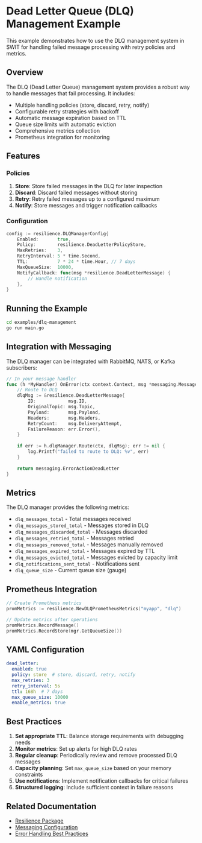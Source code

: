 # Dead Letter Queue (DLQ) Management Example

This example demonstrates how to use the DLQ management system in SWIT for handling failed message processing with retry policies and metrics.

## Overview

The DLQ (Dead Letter Queue) management system provides a robust way to handle messages that fail processing. It includes:

- Multiple handling policies (store, discard, retry, notify)
- Configurable retry strategies with backoff
- Automatic message expiration based on TTL
- Queue size limits with automatic eviction
- Comprehensive metrics collection
- Prometheus integration for monitoring

## Features

### Policies

1. **Store**: Store failed messages in the DLQ for later inspection
2. **Discard**: Discard failed messages without storing
3. **Retry**: Retry failed messages up to a configured maximum
4. **Notify**: Store messages and trigger notification callbacks

### Configuration

```go
config := resilience.DLQManagerConfig{
    Enabled:       true,
    Policy:        resilience.DeadLetterPolicyStore,
    MaxRetries:    3,
    RetryInterval: 5 * time.Second,
    TTL:           7 * 24 * time.Hour, // 7 days
    MaxQueueSize:  10000,
    NotifyCallback: func(msg *resilience.DeadLetterMessage) {
        // Handle notification
    },
}
```

## Running the Example

```bash
cd examples/dlq-management
go run main.go
```

## Integration with Messaging

The DLQ manager can be integrated with RabbitMQ, NATS, or Kafka subscribers:

```go
// In your message handler
func (h *MyHandler) OnError(ctx context.Context, msg *messaging.Message, err error) messaging.ErrorAction {
    // Route to DLQ
    dlqMsg := &resilience.DeadLetterMessage{
        ID:            msg.ID,
        OriginalTopic: msg.Topic,
        Payload:       msg.Payload,
        Headers:       msg.Headers,
        RetryCount:    msg.DeliveryAttempt,
        FailureReason: err.Error(),
    }
    
    if err := h.dlqManager.Route(ctx, dlqMsg); err != nil {
        log.Printf("failed to route to DLQ: %v", err)
    }
    
    return messaging.ErrorActionDeadLetter
}
```

## Metrics

The DLQ manager provides the following metrics:

- `dlq_messages_total` - Total messages received
- `dlq_messages_stored_total` - Messages stored in DLQ
- `dlq_messages_discarded_total` - Messages discarded
- `dlq_messages_retried_total` - Messages retried
- `dlq_messages_removed_total` - Messages manually removed
- `dlq_messages_expired_total` - Messages expired by TTL
- `dlq_messages_evicted_total` - Messages evicted by capacity limit
- `dlq_notifications_sent_total` - Notifications sent
- `dlq_queue_size` - Current queue size (gauge)

## Prometheus Integration

```go
// Create Prometheus metrics
promMetrics := resilience.NewDLQPrometheusMetrics("myapp", "dlq")

// Update metrics after operations
promMetrics.RecordMessage()
promMetrics.RecordStore(mgr.GetQueueSize())
```

## YAML Configuration

```yaml
dead_letter:
  enabled: true
  policy: store  # store, discard, retry, notify
  max_retries: 3
  retry_interval: 5s
  ttl: 168h  # 7 days
  max_queue_size: 10000
  enable_metrics: true
```

## Best Practices

1. **Set appropriate TTL**: Balance storage requirements with debugging needs
2. **Monitor metrics**: Set up alerts for high DLQ rates
3. **Regular cleanup**: Periodically review and remove processed DLQ messages
4. **Capacity planning**: Set `max_queue_size` based on your memory constraints
5. **Use notifications**: Implement notification callbacks for critical failures
6. **Structured logging**: Include sufficient context in failure reasons

## Related Documentation

- [Resilience Package](../../pkg/resilience/README.md)
- [Messaging Configuration](../../docs/configuration-reference.md)
- [Error Handling Best Practices](../../docs/operations-guide.md)
